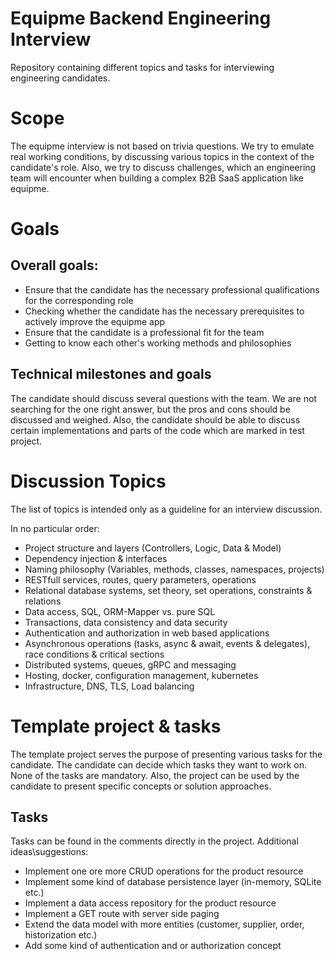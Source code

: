 # Equipme Backend Engineering Interview
Repository containing different topics and tasks for interviewing engineering candidates.

# Scope

The equipme interview is not based on trivia questions. We try to emulate real working conditions, by discussing various topics in the context of the candidate's role. 
Also, we try to discuss challenges, which an engineering team will encounter when building a complex B2B SaaS application like equipme. 

# Goals

## Overall goals:

- Ensure that the candidate has the necessary professional qualifications for the corresponding role
- Checking whether the candidate has the necessary prerequisites to actively improve the equipme app
- Ensure that the candidate is a professional fit for the team
- Getting to know each other's working methods and philosophies

## Technical milestones and goals

The candidate should discuss several questions with the team. We are not searching for the one right answer, but the pros and cons should be discussed and weighed.
Also, the candidate should be able to discuss certain implementations and parts of the code which are marked in test project.

# Discussion Topics

The list of topics is intended only as a guideline for an interview discussion. 

In no particular order:

- Project structure and layers (Controllers, Logic, Data & Model)
- Dependency injection & interfaces
- Naming philosophy (Variables, methods, classes, namespaces, projects)
- RESTfull services, routes, query parameters, operations
- Relational database systems, set theory, set operations, constraints & relations
- Data access, SQL, ORM-Mapper vs. pure SQL
- Transactions, data consistency and data security
- Authentication and authorization in web based applications
- Asynchronous operations (tasks, async & await, events & delegates), race conditions & critical sections 
- Distributed systems, queues, gRPC and messaging
- Hosting, docker, configuration management, kubernetes
- Infrastructure, DNS, TLS, Load balancing  

# Template project & tasks

The template project serves the purpose of presenting various tasks for the candidate. The candidate can decide which tasks they want to work on. None of the tasks are mandatory. 
Also, the project can be used by the candidate to present specific concepts or solution approaches. 

## Tasks

Tasks can be found in the comments directly in the project. Additional ideas\suggestions:

- Implement one ore more CRUD operations for the product resource 
- Implement some kind of database persistence layer (in-memory, SQLite etc.)
- Implement a data access repository for the product resource 
- Implement a GET route with server side paging 
- Extend the data model with more entities (customer, supplier, order, historization etc.)
- Add some kind of authentication and or authorization concept   

